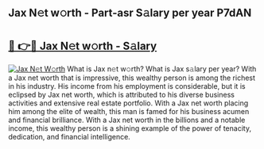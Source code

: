 ## Jax N𝚎t w𝚘rth - Part-asr S𝚊lary per year P7dAN

# <h2><a href="http://gc58ewd.nevu.top/?p=Jax">🔗 👉🔴 Jax N𝚎t w𝚘rth - S𝚊lary</a></h2>

[![Jax N𝚎t W𝚘rth](https://i.imgur.com/Oavwk0R.jpeg)](http://gc58ewd.nevu.top/?p=Jax)
What is Jax n𝚎t w𝚘rth? What is Jax s𝚊lary per year?
With a Jax net worth that is impressive, this wealthy person is among the richest in his industry. His income from his employment is considerable, but it is eclipsed by Jax net worth, which is attributed to his diverse business activities and extensive real estate portfolio. With a Jax net worth placing him among the elite of wealth, this man is famed for his business acumen and financial brilliance. With a Jax net worth in the billions and a notable income, this wealthy person is a shining example of the power of tenacity, dedication, and financial intelligence.
